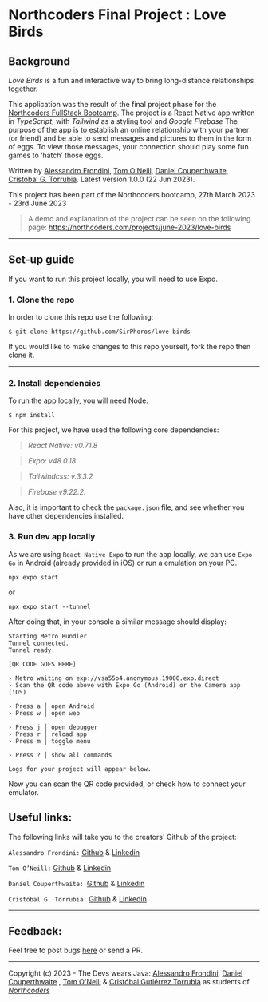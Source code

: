 # Northcoders Final Project : Love Birds

## Background

_Love Birds_ is a fun and interactive way to bring long-distance relationships together.

This application was the result of the final project phase for the [Northcoders FullStack Bootcamp](https://northcoders.com/our-courses/coding-bootcamp). The project is a React Native app written in _TypeScript_, with _Tailwind_ as a styling tool and _Google Firebase_
The purpose of the app is to establish an online relationship with your partner (or friend) and be able to send messages and pictures to them in the form of eggs. To view those messages, your connection should play some fun games to ‘hatch’ those eggs.

Written by [Alessandro Frondini](https://github.com/alessandro-001), [Tom O’Neill](https://github.com/Tomoneill98), [Daniel Couperthwaite](https://github.com/DanielCouperthwaite), [Cristóbal G. Torrubia](https://github.com/SirPhoros). Latest version 1.0.0 (22 Jun 2023).

This project has been part of the Northcoders bootcamp, 27th March 2023 - 23rd June 2023

> A demo and explanation of the project can be seen on the following page: https://northcoders.com/projects/june-2023/love-birds

---

## Set-up guide

If you want to run this project locally, you will need to use Expo.

### 1. Clone the repo

In order to clone this repo use the following:

```
$ git clone https://github.com/SirPhoros/love-birds
```

If you would like to make changes to this repo yourself, fork the repo then clone it.

---

### 2. Install dependencies

To run the app locally, you will need Node.

```
$ npm install
```

For this project, we have used the following core dependencies:

> _React Native: v0.71.8_

> _Expo: v48.0.18_

> _Tailwindcss: v.3.3.2_

> _Firebase v9.22.2._

Also, it is important to check the `package.json` file, and see whether you have other dependencies installed.

### 3. Run dev app locally

As we are using `React Native Expo` to run the app locally, we can use `Expo Go` in Android (already provided in iOS) or run a emulation on your PC.

```
npx expo start
```

or

```
npx expo start --tunnel
```

After doing that, in your console a similar message should display:

```
Starting Metro Bundler
Tunnel connected.
Tunnel ready.

[QR CODE GOES HERE]

› Metro waiting on exp://vsa55o4.anonymous.19000.exp.direct
› Scan the QR code above with Expo Go (Android) or the Camera app (iOS)

› Press a │ open Android
› Press w │ open web

› Press j │ open debugger
› Press r │ reload app
› Press m │ toggle menu

› Press ? │ show all commands

Logs for your project will appear below.
```

Now you can scan the QR code provided, or check how to connect your emulator.

## Useful links:

The following links will take you to the creators' Github of the project:

`Alessandro Frondini:` [Github](https://github.com/alessandro-001) & [Linkedin](https://www.linkedin.com/in/alefrondini/)

`Tom O’Neill:` [Github](https://github.com/Tomoneill98) & [Linkedin](https://www.linkedin.com/in/tomoneill98/)

`Daniel Couperthwaite: `[Github](https://github.com/DanielCouperthwaite) & [Linkedin](https://www.linkedin.com/in/daniel-couperthwaite-209290139/)

`Cristóbal G. Torrubia:` [Github](https://github.com/SirPhoros) & [Linkedin](https://www.linkedin.com/in/cgtorrubia/)

---

## Feedback:

Feel free to post bugs [here](https://github.com/SirPhoros/love-birds/issues) or send a PR.

___

Copyright (c) 2023 - The Devs wears Java:
[Alessandro Frondini](https://www.linkedin.com/in/alefrondini/), [Daniel Couperthwaite](https://www.linkedin.com/in/daniel-couperthwaite-209290139/) , [Tom O'Neill](https://www.linkedin.com/in/tomoneill98/) & [Cristóbal Gutiérrez Torrubia](https://www.linkedin.com/in/cgtorrubia/) as students of _[Northcoders](https://northcoders.com/)_
